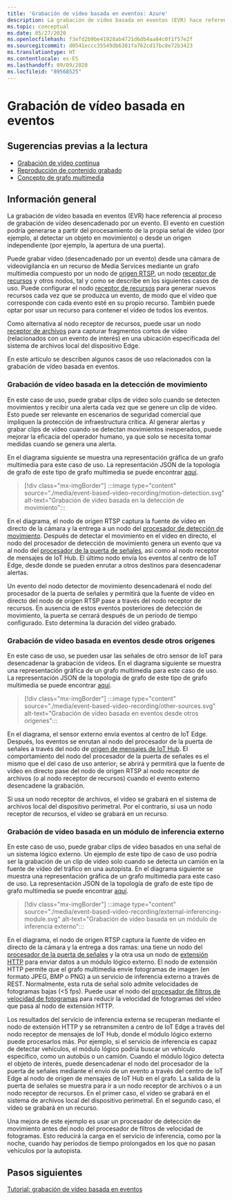 ```yaml
---
title: 'Grabación de vídeo basada en eventos: Azure'
description: La grabación de vídeo basada en eventos (EVR) hace referencia al proceso de grabación de vídeo desencadenado por un evento. El evento en cuestión podría generarse a partir del procesamiento de la propia señal de vídeo (por ejemplo, al detectar un objeto en movimiento) o desde un origen independiente (por ejemplo, la apertura de una puerta).  En este artículo se describen algunos casos de uso relacionados con la grabación de vídeo basada en eventos.
ms.topic: conceptual
ms.date: 05/27/2020
ms.openlocfilehash: f3efd2b9be41928ab4721d6db4aa84c0f1f57e2f
ms.sourcegitcommit: d0541eccc35549db6381fa762cd17bc8e72b3423
ms.translationtype: HT
ms.contentlocale: es-ES
ms.lasthandoff: 09/09/2020
ms.locfileid: "89568525"
---
```

# <a name="event-based-video-recording"></a>Grabación de vídeo basada en eventos  
 
## <a name="suggested-pre-reading"></a>Sugerencias previas a la lectura  

* [Grabación de vídeo continua](continuous-video-recording-concept.md)
* [Reproducción de contenido grabado](video-playback-concept.md)
* [Concepto de grafo multimedia](media-graph-concept.md)

## <a name="overview"></a>Información general 

La grabación de vídeo basada en eventos (EVR) hace referencia al proceso de grabación de vídeo desencadenado por un evento. El evento en cuestión podría generarse a partir del procesamiento de la propia señal de vídeo (por ejemplo, al detectar un objeto en movimiento) o desde un origen independiente (por ejemplo, la apertura de una puerta). 

Puede grabar vídeo (desencadenado por un evento) desde una cámara de videovigilancia en un recurso de Media Services mediante un grafo multimedia compuesto por un nodo de [origen RTSP](media-graph-concept.md#rtsp-source), un nodo [receptor de recursos](media-graph-concept.md#asset-sink) y otros nodos, tal y como se describe en los siguientes casos de uso. Puede configurar el nodo [receptor de recursos](media-graph-concept.md#asset-sink) para generar nuevos recursos cada vez que se produzca un evento, de modo que el vídeo que corresponde con cada evento esté en su propio recurso. También puede optar por usar un recurso para contener el vídeo de todos los eventos. 

Como alternativa al nodo receptor de recursos, puede usar un nodo [receptor de archivos](media-graph-concept.md#file-sink) para capturar fragmentos cortos de vídeo (relacionados con un evento de interés) en una ubicación especificada del sistema de archivos local del dispositivo Edge. 

En este artículo se describen algunos casos de uso relacionados con la grabación de vídeo basada en eventos.

### <a name="video-recording-based-on-motion-detection"></a>Grabación de vídeo basada en la detección de movimiento  

En este caso de uso, puede grabar clips de vídeo solo cuando se detecten movimientos y recibir una alerta cada vez que se genere un clip de vídeo. Esto puede ser relevante en escenarios de seguridad comercial que impliquen la protección de infraestructura crítica. Al generar alertas y grabar clips de vídeo cuando se detectan movimientos inesperados, puede mejorar la eficacia del operador humano, ya que solo se necesita tomar medidas cuando se genera una alerta.

En el diagrama siguiente se muestra una representación gráfica de un grafo multimedia para este caso de uso. La representación JSON de la topología de grafo de este tipo de grafo multimedia se puede encontrar [aquí](https://github.com/Azure/live-video-analytics/blob/master/MediaGraph/topologies/evr-motion-assets/topology.json).

> [!div class="mx-imgBorder"]
> :::image type="content" source="./media/event-based-video-recording/motion-detection.svg" alt-text="Grabación de vídeo basada en la detección de movimiento":::

En el diagrama, el nodo de origen RTSP captura la fuente de vídeo en directo de la cámara y la entrega a un nodo del [procesador de detección de movimiento](media-graph-concept.md#motion-detection-processor). Después de detectar el movimiento en el vídeo en directo, el nodo del procesador de detección de movimiento genera un evento que va al nodo del [procesador de la puerta de señales](media-graph-concept.md#signal-gate-processor), así como al nodo receptor de mensajes de IoT Hub. El último nodo envía los eventos al centro de IoT Edge, desde donde se pueden enrutar a otros destinos para desencadenar alertas. 

Un evento del nodo detector de movimiento desencadenará el nodo del procesador de la puerta de señales y permitirá que la fuente de vídeo en directo del nodo de origen RTSP pase a través del nodo receptor de recursos. En ausencia de estos eventos posteriores de detección de movimiento, la puerta se cerrará después de un período de tiempo configurado. Esto determina la duración del vídeo grabado.

### <a name="video-recording-based-on-events-from-other-sources"></a>Grabación de vídeo basada en eventos desde otros orígenes  

En este caso de uso, se pueden usar las señales de otro sensor de IoT para desencadenar la grabación de vídeos. En el diagrama siguiente se muestra una representación gráfica de un grafo multimedia para este caso de uso. La representación JSON de la topología de grafo de este tipo de grafo multimedia se puede encontrar [aquí](https://github.com/Azure/live-video-analytics/blob/master/MediaGraph/topologies/evr-hubMessage-files/topology.json).

> [!div class="mx-imgBorder"]
> :::image type="content" source="./media/event-based-video-recording/other-sources.svg" alt-text="Grabación de vídeo basada en eventos desde otros orígenes":::

En el diagrama, el sensor externo envía eventos al centro de IoT Edge. Después, los eventos se enrutan al nodo del procesador de la puerta de señales a través del nodo de [origen de mensajes de IoT Hub](media-graph-concept.md#iot-hub-message-source). El comportamiento del nodo del procesador de la puerta de señales es el mismo que el del caso de uso anterior; se abrirá y permitirá que la fuente de vídeo en directo pase del nodo de origen RTSP al nodo receptor de archivos (o al nodo receptor de recursos) cuando el evento externo desencadene la grabación. 

Si usa un nodo receptor de archivos, el vídeo se grabará en el sistema de archivos local del dispositivo perimetral. Por el contrario, si usa un nodo receptor de recursos, el vídeo se grabará en un recurso.

### <a name="video-recording-based-on-an-external-inferencing-module"></a>Grabación de vídeo basada en un módulo de inferencia externo 

En este caso de uso, puede grabar clips de vídeo basados en una señal de un sistema lógico externo. Un ejemplo de este tipo de caso de uso podría ser la grabación de un clip de vídeo solo cuando se detecta un camión en la fuente de vídeo del tráfico en una autopista. En el diagrama siguiente se muestra una representación gráfica de un grafo multimedia para este caso de uso. La representación JSON de la topología de grafo de este tipo de grafo multimedia se puede encontrar [aquí](https://github.com/Azure/live-video-analytics/blob/master/MediaGraph/topologies/evr-hubMessage-assets/topology.json).

> [!div class="mx-imgBorder"]
> :::image type="content" source="./media/event-based-video-recording/external-inferencing-module.svg" alt-text="Grabación de vídeo basada en un módulo de inferencia externo":::

En el diagrama, el nodo de origen RTSP captura la fuente de vídeo en directo de la cámara y la entrega a dos ramas: una tiene un nodo del [procesador de la puerta de señales](media-graph-concept.md#signal-gate-processor) y la otra usa un nodo de [extensión HTTP](media-graph-concept.md) para enviar datos a un módulo lógico externo. El nodo de extensión HTTP permite que el grafo multimedia envíe fotogramas de imagen (en formato JPEG, BMP o PNG) a un servicio de inferencia externo a través de REST. Normalmente, esta ruta de señal solo admite velocidades de fotogramas bajas (<5 fps). Puede usar el nodo del [procesador de filtros de velocidad de fotogramas](media-graph-concept.md#frame-rate-filter-processor) para reducir la velocidad de fotogramas del vídeo que pasa al nodo de extensión HTTP.

Los resultados del servicio de inferencia externa se recuperan mediante el nodo de extensión HTTP y se retransmiten a centro de IoT Edge a través del nodo receptor de mensajes de IoT Hub, donde el módulo lógico externo puede procesarlos más. Por ejemplo, si el servicio de inferencia es capaz de detectar vehículos, el módulo lógico podría buscar un vehículo específico, como un autobús o un camión. Cuando el módulo lógico detecta el objeto de interés, puede desencadenar el nodo del procesador de la puerta de señales mediante el envío de un evento a través del centro de IoT Edge al nodo de origen de mensajes de IoT Hub en el grafo. La salida de la puerta de señales se muestra para ir a un nodo receptor de archivos o a un nodo receptor de recursos. En el primer caso, el vídeo se grabará en el sistema de archivos local del dispositivo perimetral. En el segundo caso, el vídeo se grabará en un recurso.

Una mejora de este ejemplo es usar un procesador de detección de movimiento antes del nodo del procesador de filtros de velocidad de fotogramas. Esto reducirá la carga en el servicio de inferencia, como por la noche, cuando hay períodos de tiempo prolongados en los que no pasan vehículos por la autopista. 

## <a name="next-steps"></a>Pasos siguientes

[Tutorial: grabación de vídeo basada en eventos](event-based-video-recording-tutorial.md)
